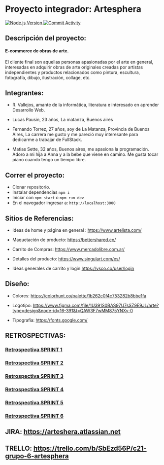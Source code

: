 # Proyecto integrador: Artesphera

<a href="https://nodejs.org/">
    <img src="https://img.shields.io/badge/node-v18.16.0-green.svg" alt="Node.js Version">
</a><a href="https://github.com/x-Fenix-x/C21-Grupo6-Artesphera/tree/develop/graphs/commit-activity" alt="Commit Activity">
    <img src="https://img.shields.io/github/commit-activity/y/x-Fenix-x/C21-Grupo6-Artesphera/develop" alt="Commit Activity">
</a>

## Descripción del proyecto:

#### E-commerce de obras de arte.

El cliente final son aquellas personas apasionadas por el arte en general, interesadas en adquirir obras de arte originales creadas por artistas independientes y productos relacionados como pintura, escultura, fotografía, dibujo, ilustración, collage, etc.

## Integrantes:

- R. Vallejos, amante de la informática, literatura e interesado en aprender Desarrollo Web.

- Lucas Pausin, 23 años, La matanza, Buenos aires

- Fernando Torrez, 27 años, soy de La Matanza, Provincia de Buenos Aires, La carrera me gusto y me pareció muy interesante para dedicarme a trabajar de FullStack.

- Matias Sette, 32 años, Buenos aires, me apasiona la programación. Adoro a mi hija a Anna y a la bebe que viene en camino. Me gusta tocar piano cuando tengo un tiempo libre.

## Correr el proyecto:

- Clonar repositorio.
- Instalar dependencias `npm i`
- Iniciar con `npm start` o `npm run dev`
- En el navegador ingresar a: `http://localhost:3000`

## Sitios de Referencias:

- Ideas de home y página en general : https://www.artelista.com/

- Maquetación de producto: https://bettershared.co/

- Carrito de Compras: https://www.mercadolibre.com.ar/

- Detalles del producto: https://www.singulart.com/es/

- Ideas generales de carrito y login https://vsco.co/user/login

## Diseño:

- Colores: https://colorhunt.co/palette/1b262c0f4c753282b8bbe1fa

- Logotipo: https://www.figma.com/file/1U391S0BAS97U7sSZ9E9JL/arte?type=design&node-id=16-391&t=QAW3F7wMM875YNXy-0

- Tipografía: https://fonts.google.com/

## RETROSPECTIVAS:

### [Retrospectiva SPRINT 1](https://github.com/x-Fenix-x/C21-Grupo6-Artesphera/tree/retrospectivas/Retro%201)

### [Retrospectiva SPRINT 2](https://github.com/x-Fenix-x/C21-Grupo6-Artesphera/blob/retrospectivas/retro2.MD)

### [Retrospectiva SPRINT 3](https://github.com/x-Fenix-x/C21-Grupo6-Artesphera/blob/retrospectivas/retro3.MD)

### [Retrospectiva SPRINT 4](https://github.com/x-Fenix-x/C21-Grupo6-Artesphera/blob/retrospectivas/retro4.MD)

### [Retrospectiva SPRINT 5](https://github.com/x-Fenix-x/C21-Grupo6-Artesphera/blob/retrospectivas/retro5.MD)

### [Retrospectiva SPRINT 6](https://github.com/x-Fenix-x/C21-Grupo6-Artesphera/blob/retrospectivas/retro6.MD)

## JIRA: https://arteshera.atlassian.net

## TRELLO: https://trello.com/b/SbEzd56P/c21-grupo-6-artesphera
